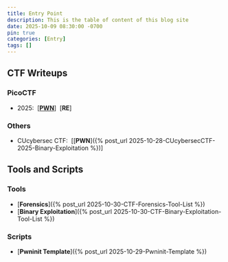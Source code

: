 ```yaml
---
title: Entry Point
description: This is the table of content of this blog site
date: 2025-10-09 08:30:00 -0700
pin: true
categories: [Entry]
tags: []
---
```


## CTF Writeups

### PicoCTF
- 2025:&nbsp; \[[**PWN**]()\]&nbsp; \[**RE**\]&nbsp;

### Others
- CUcybersec CTF:&nbsp; \[[**PWN**]({% post_url 2025-10-28-CUcybersecCTF-2025-Binary-Exploitation %})\]&nbsp; 


## Tools and Scripts

### Tools
- [**Forensics**]({% post_url 2025-10-30-CTF-Forensics-Tool-List %})
- [**Binary Exploitation**]({% post_url 2025-10-30-CTF-Binary-Exploitation-Tool-List %})

### Scripts
- [**Pwninit Template**]({% post_url 2025-10-29-Pwninit-Template %})
